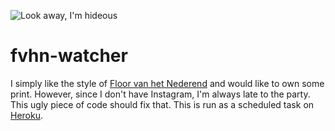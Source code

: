 ![Look away, I'm hideous](https://user-images.githubusercontent.com/2973061/83963791-bef63500-a8a8-11ea-86e3-8abd43530a22.jpg)

# fvhn-watcher
I simply like the style of [Floor van het Nederend](https://www.floorvanhetnederend.com) and would like to own some print.
However, since I don't have Instagram, I'm always late to the party.
This ugly piece of code should fix that. This is run as a scheduled task on [Heroku](http://heroku.com).
